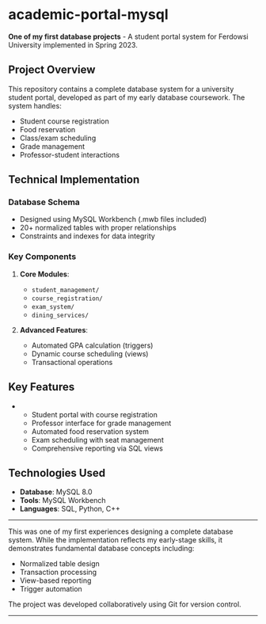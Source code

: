 # academic-portal-mysql 

**One of my first database projects** - A student portal system for Ferdowsi University implemented in Spring 2023.

## Project Overview
This repository contains a complete database system for a university student portal, developed as part of my early database coursework. The system handles:
- Student course registration
- Food reservation
- Class/exam scheduling
- Grade management
- Professor-student interactions

## Technical Implementation
### Database Schema
- Designed using MySQL Workbench (.mwb files included)
- 20+ normalized tables with proper relationships
- Constraints and indexes for data integrity

### Key Components
1. **Core Modules**:
   - `student_management/`
   - `course_registration/` 
   - `exam_system/`
   - `dining_services/`

2. **Advanced Features**:
   - Automated GPA calculation (triggers)
   - Dynamic course scheduling (views)
   - Transactional operations

## Key Features
 - - Student portal with course registration  
   - Professor interface for grade management  
   - Automated food reservation system  
   - Exam scheduling with seat management  
   - Comprehensive reporting via SQL views  

## Technologies Used
- **Database**: MySQL 8.0
- **Tools**: MySQL Workbench
- **Languages**: SQL, Python, C++

---

This was one of my first experiences designing a complete database system. While the implementation reflects my early-stage skills, it demonstrates fundamental database concepts including:
- Normalized table design
- Transaction processing
- View-based reporting
- Trigger automation

The project was developed collaboratively using Git for version control.

---
